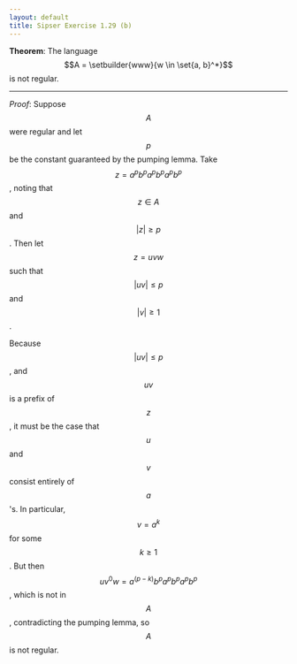 ```yaml
---
layout: default
title: Sipser Exercise 1.29 (b)
---
```



**Theorem**: The language $$A = \setbuilder{www}{w \in \set{a, b}^*}$$ is not regular.

----

*Proof*:
Suppose $$A$$ were regular and let $$p$$ be the constant guaranteed by the pumping lemma.
Take $$z = a^p b^p a^p b^p a^p b^p$$, noting that $$z \in A$$ and $$|z| \geq p$$.
Then let $$z = uvw$$ such that $$|uv| \leq p$$ and $$|v| \geq 1$$.



Because $$|uv| \leq p$$, and $$uv$$ is a prefix of $$z$$, it must be the case that $$u$$ and $$v$$ consist entirely of $$a$$'s.
In particular, $$v = a^k$$ for some $$k \geq 1$$.
But then $$u v^0 w = a^{(p-k)} b^p a^p b^p a^p b^p$$, which is not in $$A$$, contradicting the pumping lemma, so $$A$$ is not regular.
